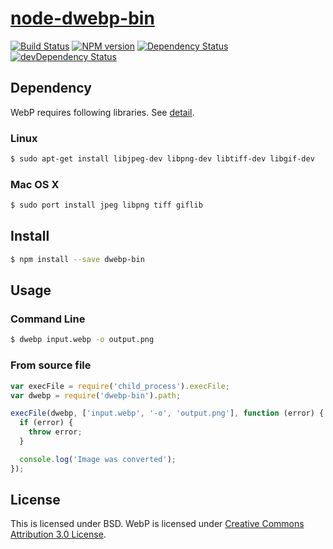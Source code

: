 # [node-dwebp-bin](https://www.npmjs.org/package/dwebp-bin)

[![Build Status](https://travis-ci.org/1000ch/node-dwebp-bin.svg?branch=master)](https://travis-ci.org/1000ch/node-dwebp-bin)
[![NPM version](https://badge.fury.io/js/dwebp-bin.svg)](http://badge.fury.io/js/dwebp-bin)
[![Dependency Status](https://david-dm.org/1000ch/node-dwebp-bin.svg)](https://david-dm.org/1000ch/node-dwebp-bin)
[![devDependency Status](https://david-dm.org/1000ch/node-dwebp-bin/dev-status.svg)](https://david-dm.org/1000ch/node-dwebp-bin#info=devDependencies)

## Dependency

WebP requires following libraries. See [detail](https://developers.google.com/speed/webp/docs/compiling).

### Linux

```sh
$ sudo apt-get install libjpeg-dev libpng-dev libtiff-dev libgif-dev
```

### Mac OS X

```sh
$ sudo port install jpeg libpng tiff giflib
```

## Install

```sh
$ npm install --save dwebp-bin
```

## Usage

### Command Line

```sh
$ dwebp input.webp -o output.png
```

### From source file

```js
var execFile = require('child_process').execFile;
var dwebp = require('dwebp-bin').path;

execFile(dwebp, ['input.webp', '-o', 'output.png'], function (error) {
  if (error) {
    throw error;
  }

  console.log('Image was converted');
});
```

## License

This is licensed under BSD.
WebP is licensed under [Creative Commons Attribution 3.0 License](http://creativecommons.org/licenses/by/3.0/).